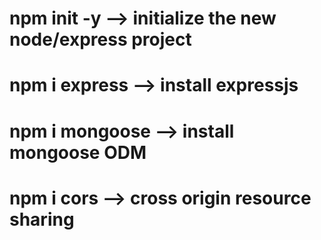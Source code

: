 # npm init -y   --> initialize the new node/express project
# npm i express  --> install expressjs
# npm i mongoose  --> install mongoose ODM
# npm i cors  --> cross origin resource sharing



<!-- mongodb nosql document based database -->